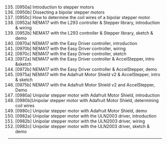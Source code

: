 135. [0950a] Introduction to stepper motors
136. [0950b] Dissecting a bipolar stepper motors
137. [0950c] How to determine the coil wires of a bipolar stepper motor
138. [0952a] NEMA17 with the L293 controller & Stepper library, introduction & wiring
139. [0952b] NEMA17 with the L293 controller & Stepper library, sketch & demo
140. [0970a] NEMA17 with the Easy Driver controller, introduction
141. [0970b] NEMA17 with the Easy Driver controller, wiring
142. [0970c] NEMA17 with the Easy Driver controller, sketch
143. [0972a] NEMA17 with the Easy Driver controller & AccelStepper, intro &sketch
144. [0972b] NEMA17 with the Easy Driver controller & AccelStepper, demo
145. [0975a] NEMA17 with the Adafruit Motor Shield v2 & AccelStepper, intro & sketch
146. [0975b] NEMA17 with the Adafruit Motor Shield v2 and AccelStepper, Demo
147. [0980a] Unipolar stepper motor with Adafruit Motor Shield, introduction
148. [0980b]Unipolar stepper motor with Adafruit Motor Shield, determining coil wires
149. [0980c] Unipolar stepper motor with Adafruit Motor Shield, demo
150. [0982a] Unipolar stepper motor with the ULN2003 driver, introduction
151. [0982b] Unipolar stepper motor with the ULN2003 driver, wiring
152. [0982c] Unipolar stepper motor with the ULN2003 driver, sketch & demo

---
